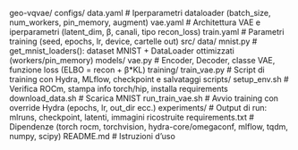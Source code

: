 geo-vqvae/
  configs/
    data.yaml          # Iperparametri dataloader (batch_size, num_workers, pin_memory, augment)
    vae.yaml           # Architettura VAE e iperparametri (latent_dim, β, canali, tipo recon_loss)
    train.yaml         # Parametri training (seed, epochs, lr, device, cartelle out)
  src/
    data/
      mnist.py         # get_mnist_loaders(): dataset MNIST + DataLoader ottimizzati (workers/pin_memory)
    models/
      vae.py           # Encoder, Decoder, classe VAE, funzione loss (ELBO = recon + β*KL)
    training/
      train_vae.py     # Script di training con Hydra, MLflow, checkpoint e salvataggi
  scripts/
    setup_env.sh       # Verifica ROCm, stampa info torch/hip, installa requirements
    download_data.sh   # Scarica MNIST
    run_train_vae.sh   # Avvio training con override Hydra (epochs, lr, out_dir ecc.)
  experiments/         # Output di run: mlruns, checkpoint, latenti, immagini ricostruite
  requirements.txt     # Dipendenze (torch rocm, torchvision, hydra-core/omegaconf, mlflow, tqdm, numpy, scipy)
  README.md            # Istruzioni d’uso
